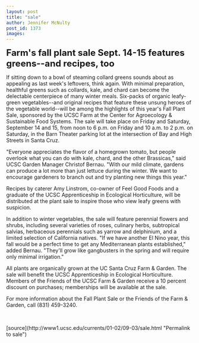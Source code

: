 ```yaml
---
layout: post
title: "sale"
author: Jennifer McNulty
post_id: 1373
images:
---
```


<p>
  <font size="5"><b>Farm's fall plant sale Sept. 14-15 features greens--and recipes, too</b></font>
</p>
<p>
  If sitting down to a bowl of steaming collard greens sounds about as appealing as last week's leftovers, think again. With minimal preparation, healthful greens such as collards, kale, and chard can become the delectable centerpiece of many winter meals. Six-packs of organic leafy-green vegetables--and original recipes that feature these unsung heroes of the vegetable world--will be among the highlights of this year's Fall Plant Sale, sponsored by the UCSC Farm at the Center for Agroecology &amp; Sustainable Food Systems. The sale will take place on Friday and Saturday, September 14 and 15, from noon to 6 p.m. on Friday and 10 a.m. to 2 p.m. on Saturday, in the Barn Theater parking lot at the intersection of Bay and High Streets in Santa Cruz.
</p>
<p>
  "Everyone appreciates the flavor of a homegrown tomato, but people overlook what you can do with kale, chard, and the other Brassicas," said UCSC Garden Manager Christof Bernau. "With our mild climate, gardens can produce a lot more than just lettuce during the winter. We want to encourage gardeners to branch out and try planting new things this year."
</p>
<p>
  Recipes by caterer Amy Linstrom, co-owner of Feel Good Foods and a graduate of the UCSC Apprenticeship in Ecological Horticulture, will be distributed at the plant sale to inspire those who view leafy greens with suspicion.
</p>
<p>
  In addition to winter vegetables, the sale will feature perennial flowers and shrubs, including several varieties of roses, culinary herbs, subtropical salvias, herbaceous perennials such as yarrow and delphinium, and a limited selection of California natives. "If we have another El Nino year, this fall would be a perfect time to get any Mediterranean plants established," added Bernau. "They'll grow like gangbusters in the spring and will require only minimal irrigation."
</p>
<p>
  All plants are organically grown at the UC Santa Cruz Farm &amp; Garden. The sale will benefit the UCSC Apprenticeship in Ecological Horticulture. Members of the Friends of the UCSC Farm &amp; Garden receive a 10 percent discount on purchases; memberships will be available at the sale.
</p>
<p>
  For more information about the Fall Plant Sale or the Friends of the Farm &amp; Garden, call (831) 459-3240.
</p>
<p>
  <br>

</p>
[source](http://www1.ucsc.edu/currents/01-02/09-03/sale.html "Permalink to sale")
